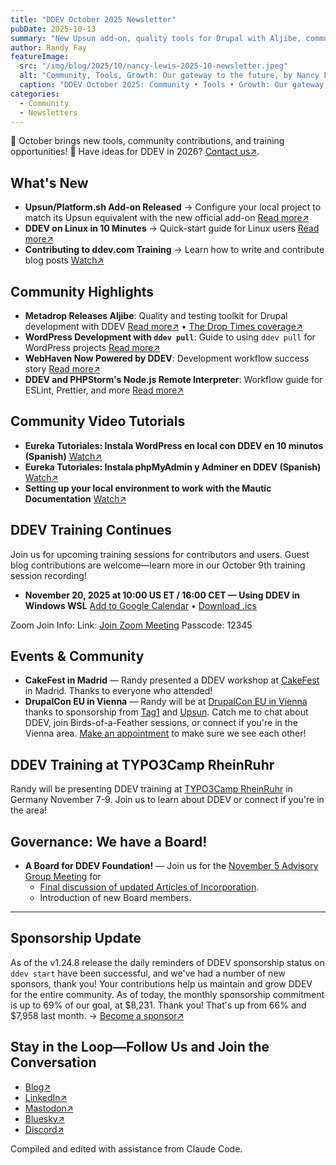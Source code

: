 ```yaml
---
title: "DDEV October 2025 Newsletter"
pubDate: 2025-10-13
summary: "New Upsun add-on, quality tools for Drupal with Aljibe, community tutorials, upcoming training, and governance updates"
author: Randy Fay
featureImage:
  src: "/img/blog/2025/10/nancy-lewis-2025-10-newsletter.jpeg"
  alt: "Community, Tools, Growth: Our gateway to the future, by Nancy Lewis"
  caption: "DDEV October 2025: Community • Tools • Growth: Our gateway to the future, by Nancy Lewis"
categories:
  - Community
  - Newsletters
---
```


🚀 October brings new tools, community contributions, and training opportunities! 🌟
Have ideas for DDEV in 2026? [Contact us↗](/contact).

## What's New

- **Upsun/Platform.sh Add-on Released** → Configure your local project to match its Upsun equivalent with the new official add-on [Read more↗](ddev-upsun-platformsh-addon.md)
- **DDEV on Linux in 10 Minutes** → Quick-start guide for Linux users [Read more↗](ddev-on-linux-in-10-minutes.md)
- **Contributing to ddev.com Training** → Learn how to write and contribute blog posts [Watch↗](contributing-to-ddev-com.md)

## Community Highlights

- **Metadrop Releases Aljibe**: Quality and testing toolkit for Drupal development with DDEV [Read more↗](https://metadrop.net/en/articles/aljibe-quality-and-testing-drupal-developments-ddev) • [The Drop Times coverage↗](https://www.thedroptimes.com/54668/metadrop-releases-aljibe-qa-and-testing-toolkit-drupal-development-with-ddev)
- **WordPress Development with `ddev pull`**: Guide to using `ddev pull` for WordPress projects [Read more↗](https://www.koehnlein.dev/en/blog/2025/wordpress-ddev-pull/)
- **WebHaven Now Powered by DDEV**: Development workflow success story [Read more↗](https://webhaven.io/blog/webhaven-now-powered-ddev-local-development)
- **DDEV and PHPStorm's Node.js Remote Interpreter**: Workflow guide for ESLint, Prettier, and more [Read more↗](https://kitemetric.com/blogs/ddev-and-phpstorm-s-nodejs-remote-interpreter-a-smooth-workflow-for-eslint-prettier-and-more)

## Community Video Tutorials

- **Eureka Tutoriales: Instala WordPress en local con DDEV en 10 minutos (Spanish)** [Watch↗](https://www.youtube.com/watch?v=muk1Rs_3X64)
- **Eureka Tutoriales: Instala phpMyAdmin y Adminer en DDEV (Spanish)** [Watch↗](https://www.youtube.com/watch?v=n2vIoFSet2Y)
- **Setting up your local environment to work with the Mautic Documentation** [Watch↗](https://www.youtube.com/watch?v=Hnzp-aJ4NWA)

## DDEV Training Continues

Join us for upcoming training sessions for contributors and users. Guest blog contributions are welcome—learn more in our October 9th training session recording!

- **November 20, 2025 at 10:00 US ET / 16:00 CET — Using DDEV in Windows WSL**
  [Add to Google Calendar](https://calendar.google.com/calendar/render?action=TEMPLATE&text=Using%20DDEV%20in%20Windows%20WSL&dates=20251120T150000Z/20251120T160000Z&details=Join%20the%20DDEV%20training%20session%20via%20Zoom.%0ALink%3A%20https%3A%2F%2Fus02web.zoom.us%2Fj%2F7315692237%3Fpwd%3DRHR6NUkwb0g5WXIzS2NOcXRucCthZz09%0AMeeting%20ID%3A%20731%20569%202237%0APasscode%3A%2012345&location=Online&trp=true) •
  [Download .ics](/files/ics/ddev-2025-11-20.ics)

Zoom Join Info:
Link: [Join Zoom Meeting](https://us02web.zoom.us/j/7315692237?pwd=RHR6NUkwb0g5WXIzS2NOcXRucCthZz09)
Passcode: 12345

## Events & Community

- **CakeFest in Madrid** — Randy presented a DDEV workshop at [CakeFest](https://cakefest.org/) in Madrid. Thanks to everyone who attended!
- **DrupalCon EU in Vienna** — Randy will be at [DrupalCon EU in Vienna](https://events.drupal.org/vienna2025) thanks to sponsorship from [Tag1](https://www.tag1consulting.com/) and [Upsun](https://upsun.com). Catch me to chat about DDEV, join Birds-of-a-Feather sessions, or connect if you're in the Vienna area. [Make an appointment](https://cal.com/randyfay/30min) to make sure we see each other!

## DDEV Training at TYPO3Camp RheinRuhr

Randy will be presenting DDEV training at [TYPO3Camp RheinRuhr](https://www.typo3camp-rheinruhr.de/workshops) in Germany November 7-9. Join us to learn about DDEV or connect if you're in the area!

## Governance: We have a Board!

- **A Board for DDEV Foundation!** — Join us for the [November 5 Advisory Group Meeting](https://github.com/orgs/ddev/discussions/7590) for
  - [Final discussion of updated Articles of Incorporation](https://docs.google.com/document/d/1MXatsz2FMBSnllnUArNCv562x0T2-EF1OwqsFEU9_-M/edit?usp=sharing).
  - Introduction of new Board members.

---

## Sponsorship Update

As of the v1.24.8 release the daily reminders of DDEV sponsorship status on `ddev start` have been successful, and we've had a number of new sponsors, thank you! Your contributions help us maintain and grow DDEV for the entire community. As of today, the monthly sponsorship commitment is up to 69% of our goal, at $8,231. Thank you! That's up from 66% and $7,958 last month. → [Become a sponsor↗](https://github.com/sponsors/ddev)

## Stay in the Loop—Follow Us and Join the Conversation

- [Blog↗](https://ddev.com/blog/)
- [LinkedIn↗](https://www.linkedin.com/company/ddev-foundation)
- [Mastodon↗](https://fosstodon.org/@ddev)
- [Bluesky↗](https://bsky.app/profile/ddev.bsky.social)
- [Discord↗](/s/discord)

Compiled and edited with assistance from Claude Code.
